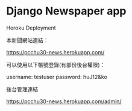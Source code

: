 # Django Newspaper app
Heroku Deployment

本新聞網站連結：

https://pcchu30-news.herokuapp.com/

可以使用以下帳號登錄(有部份後台權限)：

username: testuser
password: huJ12&ko

後台管理連結

https://pcchu30-news.herokuapp.com/admin/
